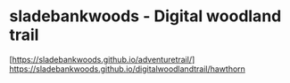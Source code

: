 # sladebankwoods - Digital woodland trail

[https://sladebankwoods.github.io/adventuretrail/]
https://sladebankwoods.github.io/digitalwoodlandtrail/hawthorn
